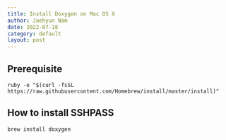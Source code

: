```yaml
---
title: Install Doxygen on Mac OS X
author: Jaehyun Nam
date: 2022-07-18
category: default
layout: post
---
```


## Prerequisite

```
ruby -e "$(curl -fsSL https://raw.githubusercontent.com/Homebrew/install/master/install)"
```

## How to install SSHPASS

```
brew install doxygen
```

